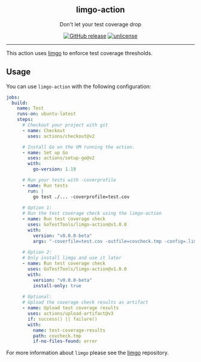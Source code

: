 <p align="center">
  <h2 align="center">limgo-action</h3>
  <p align="center">Don't let your test coverage drop</p>
  <p align="center">
    <a href="https://github.com/GoTestTools/limgo-action/releases/latest"><img alt="GitHub release" src="https://img.shields.io/github/release/GoTestTools/limgo-action.svg?logo=github&"></a>
    <a href="https://opensource.org/licenses/MIT"><img alt="unlicense" src="https://img.shields.io/badge/License-MIT-yellow.svg"></a>
  </p>
</p>

---

This action uses [limgo](https://github.com/GoTestTools/limgo) to enforce test coverage thresholds. 

## Usage

You can use `limgo-action` with the following configuration:

```yaml
jobs:
  build:
    name: Test
    runs-on: ubuntu-latest
    steps:
      # Checkout your project with git
      - name: Checkout
        uses: actions/checkout@v2

      # Install Go on the VM running the action.
      - name: Set up Go
        uses: actions/setup-go@v2
        with:
          go-version: 1.19

      # Run your tests with -coverprofile
      - name: Run tests
        run: |
          go test ./... -coverprofile=test.cov
        
      # Option 1:
      # Run the test coverage check using the limgo-action
      - name: Run test coverage check
        uses: GoTestTools/limgo-action@v1.0.0
        with:
          version: "v0.0.0-beta"
          args: "-coverfile=test.cov -outfile=covcheck.tmp -config=.limgo.json -v=3"
      
      # Option 2:
      # Only install limgo and use it later
      - name: Run test coverage check
        uses: GoTestTools/limgo-action@v1.0.0
        with:
          version: "v0.0.0-beta"
          install-only: true
      
      # Optional: 
      # Upload the coverage check results as artifact
      - name: Upload test coverage results
        uses: actions/upload-artifact@v3
        if: success() || failure()
        with:
          name: test-coverage-results
          path: covcheck.tmp
          if-no-files-found: error
```

For more information about `limgo` please see the [limgo](https://github.com/GoTestTools/limgo) repository.